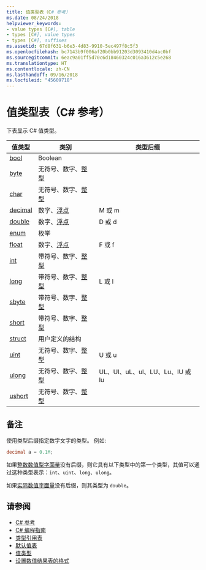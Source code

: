 ```yaml
---
title: 值类型表（C# 参考）
ms.date: 08/24/2018
helpviewer_keywords:
- value types [C#], table
- types [C#], value types
- types [C#], suffixes
ms.assetid: 67d8f631-b6e3-4d83-9910-5ec497f8c5f3
ms.openlocfilehash: bc7143b9f006af20b0bb91203d3093410d4ac0bf
ms.sourcegitcommit: 6eac9a01ff5d70c6d18460324c016a3612c5e268
ms.translationtype: HT
ms.contentlocale: zh-CN
ms.lasthandoff: 09/16/2018
ms.locfileid: "45609718"
---
```

# <a name="value-types-table-c-reference"></a>值类型表（C# 参考）

下表显示 C# 值类型。  
  
|值类型|类别|类型后缀|  
|----------------|--------------|-----------------|  
|[bool](bool.md)|Boolean||  
|[byte](byte.md)|无符号、数字、[整型](integral-types-table.md)||  
|[char](char.md)|无符号、数字、[整型](integral-types-table.md)||  
|[decimal](decimal.md)|数字、[浮点](floating-point-types-table.md)|M 或 m|  
|[double](double.md)|数字、[浮点](floating-point-types-table.md)|D 或 d|  
|[enum](enum.md)|枚举||  
|[float](float.md)|数字、[浮点](floating-point-types-table.md)|F 或 f|  
|[int](int.md)|带符号、数字、[整型](integral-types-table.md)||  
|[long](long.md)|带符号、数字、[整型](integral-types-table.md)|L 或 l|  
|[sbyte](sbyte.md)|带符号、数字、[整型](integral-types-table.md)||  
|[short](short.md)|带符号、数字、[整型](integral-types-table.md)||  
|[struct](struct.md)|用户定义的结构||  
|[uint](uint.md)|无符号、数字、[整型](integral-types-table.md)|U 或 u|  
|[ulong](ulong.md)|无符号、数字、[整型](integral-types-table.md)|UL、Ul、uL、ul、LU、Lu、lU 或 lu|  
|[ushort](ushort.md)|无符号、数字、[整型](integral-types-table.md)||  

## <a name="remarks"></a>备注

使用类型后缀指定数字文字的类型。 例如:

```csharp
decimal a = 0.1M;
```

如果[整数数值型字面量](/dotnet/csharp/language-reference/language-specification/lexical-structure#integer-literals)没有后缀，则它具有以下类型中的第一个类型，其值可以通过这种类型表示：`int`、`uint`、`long`、`ulong`。

如果[实际数值字面量](/dotnet/csharp/language-reference/language-specification/lexical-structure#real-literals)没有后缀，则其类型为 `double`。

## <a name="see-also"></a>请参阅

- [C# 参考](../index.md)
- [C# 编程指南](../../programming-guide/index.md)
- [类型引用表](reference-tables-for-types.md)
- [默认值表](default-values-table.md)
- [值类型](value-types.md)
- [设置数值结果表的格式](formatting-numeric-results-table.md)
